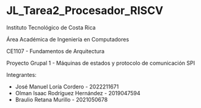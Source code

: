 # JL_Tarea2_Procesador_RISCV
Instituto Tecnológico de Costa Rica

Área Académica de Ingenierı́a en Computadores

CE1107 - Fundamentos de Arquitectura

Proyecto Grupal 1 - Máquinas de estados y protocolo de comunicación SPI

Integrantes:

- José Manuel Loría Cordero - 2022211671
- Olman Isaac Rodríguez Hernández - 2019047594
- Braulio Retana Murillo - 2021050678
